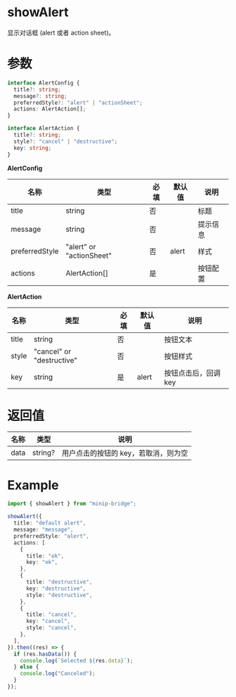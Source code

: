 # showAlert

显示对话框 (alert 或者 action sheet)。

# 参数

```typescript
interface AlertConfig {
  title?: string;
  message?: string;
  preferredStyle?: "alert" | "actionSheet";
  actions: AlertAction[];
}

interface AlertAction {
  title?: string;
  style?: "cancel" | "destructive";
  key: string;
}
```

**AlertConfig**

| 名称           | 类型                     | 必填 | 默认值 | 说明     |
| -------------- | ------------------------ | ---- | ------ | -------- |
| title          | string                   | 否   |        | 标题     |
| message        | string                   | 否   |        | 提示信息 |
| preferredStyle | "alert" or "actionSheet" | 否   | alert  | 样式     |
| actions        | AlertAction[]            | 是   |        | 按钮配置 |

**AlertAction**

| 名称  | 类型                      | 必填 | 默认值 | 说明                 |
| ----- | ------------------------- | ---- | ------ | -------------------- |
| title | string                    | 否   |        | 按钮文本             |
| style | "cancel" or "destructive" | 否   |        | 按钮样式             |
| key   | string                    | 是   | alert  | 按钮点击后，回调 key |

# 返回值

| 名称 | 类型    | 说明                                 |
| ---- | ------- | ------------------------------------ |
| data | string? | 用户点击的按钮的 key，若取消，则为空 |

# Example

```typescript
import { showAlert } from "minip-bridge";

showAlert({
  title: "default alert",
  message: "message",
  preferredStyle: "alert",
  actions: [
    {
      title: "ok",
      key: "ok",
    },
    {
      title: "destructive",
      key: "destructive",
      style: "destructive",
    },
    {
      title: "cancel",
      key: "cancel",
      style: "cancel",
    },
  ],
}).then((res) => {
  if (res.hasData()) {
    console.log(`Selected ${res.data}`);
  } else {
    console.log("Canceled");
  }
});
```
